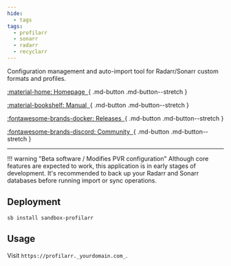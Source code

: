 ```yaml
---
hide:
  - tags
tags:
  - profilarr
  - sonarr
  - radarr
  - recyclarr
---
```


Configuration management and auto-import tool for Radarr/Sonarr custom formats and profiles.

<div class="grid sb-buttons" markdown>

[:material-home: Homepage&nbsp;&nbsp;](https://dictionarry.dev/#home-content-profilarr){ .md-button .md-button--stretch }

[:material-bookshelf: Manual&nbsp;&nbsp;](https://dictionarry.dev/wiki/profilarr-setup){ .md-button .md-button--stretch }

[:fontawesome-brands-docker: Releases&nbsp;&nbsp;](https://hub.docker.com/r/santiagosayshey/profilarr/tags){ .md-button .md-button--stretch }

[:fontawesome-brands-discord: Community&nbsp;&nbsp;](https://discord.gg/ZeN6ggCHBN){ .md-button .md-button--stretch }

</div>

---

!!! warning "Beta software / Modifies PVR configuration"
    Although core features are expected to work, this application is in early stages of development. It's recommended to back up your Radarr and Sonarr databases before running import or sync operations.

## Deployment

```shell
sb install sandbox-profilarr
```

## Usage

Visit `https://profilarr._yourdomain.com_`.